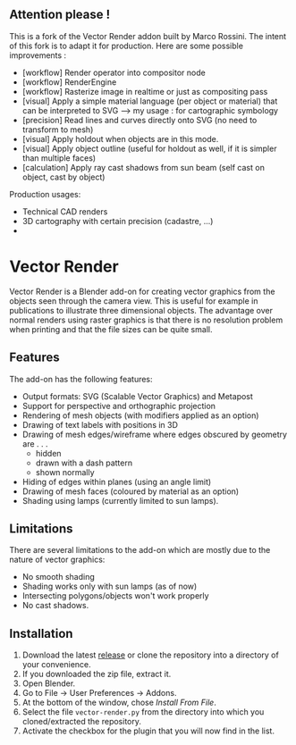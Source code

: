 ## Attention please !
This is a fork of the Vector Render addon built by Marco Rossini.
The intent of this fork is to adapt it for production. Here are some possible improvements :
- [workflow] Render operator into compositor node
- [workflow] RenderEngine
- [workflow] Rasterize image in realtime or just as compositing pass
- [visual] Apply a simple material language (per object or material) that can be interpreted to SVG
  --> my usage : for cartographic symbology
- [precision] Read lines and curves directly onto SVG (no need to transform to mesh)
- [visual] Apply holdout when objects are in this mode.
- [visual] Apply object outline (useful for holdout as well, if it is simpler than multiple faces)
- [calculation] Apply ray cast shadows from sun beam (self cast on object, cast by object)

Production usages:
- Technical CAD renders
- 3D cartography with certain precision (cadastre, ...)
- 

# Vector Render
Vector Render is a Blender add-on for creating vector graphics from the objects seen through the camera view.
This is useful for example in publications to illustrate three dimensional objects.
The advantage over normal renders using raster graphics is that there is no resolution problem when printing and that the file sizes can be quite small.

## Features
The add-on has the following features:

- Output formats: SVG (Scalable Vector Graphics) and Metapost
- Support for perspective and orthographic projection
- Rendering of mesh objects (with modifiers applied as an option)
- Drawing of text labels with positions in 3D
- Drawing of mesh edges/wireframe where edges obscured by geometry are . . .
  - hidden
  - drawn with a dash pattern
  - shown normally
- Hiding of edges within planes (using an angle limit)
- Drawing of mesh faces (coloured by material as an option)
- Shading using lamps (currently limited to sun lamps).

## Limitations
There are several limitations to the add-on which are mostly due to the nature of vector graphics:

- No smooth shading
- Shading works only with sun lamps (as of now)
- Intersecting polygons/objects won't work properly
- No cast shadows.

## Installation
1. Download the latest [release](https://github.com/mrossini-ethz/vector-render/releases) or clone the repository into a directory of your convenience.
2. If you downloaded the zip file, extract it.
3. Open Blender.
4. Go to File -> User Preferences -> Addons.
5. At the bottom of the window, chose *Install From File*.
6. Select the file `vector-render.py` from the directory into which you cloned/extracted the repository.
7. Activate the checkbox for the plugin that you will now find in the list.
